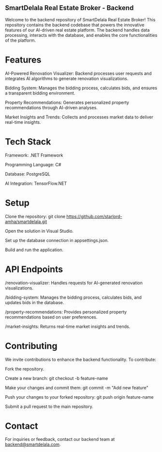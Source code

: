 ## SmartDelala Real Estate Broker - Backend

Welcome to the backend repository of SmartDelala Real Estate Broker! This repository contains the backend codebase that powers the innovative features of our AI-driven real estate platform. The backend handles data processing, interacts with the database, and enables the core functionalities of the platform.

# Features

AI-Powered Renovation Visualizer: Backend processes user requests and integrates AI algorithms to generate renovation visualizations.

Bidding System: Manages the bidding process, calculates bids, and ensures a transparent bidding environment.

Property Recommendations: Generates personalized property recommendations through AI-driven analyses.

Market Insights and Trends: Collects and processes market data to deliver real-time insights.

# Tech Stack

Framework: .NET Framework

Programming Language: C#

Database: PostgreSQL

AI Integration: TensorFlow.NET

# Setup

Clone the repository: git clone https://github.com/starlord-amha/smartdelala.git

Open the solution in Visual Studio.

Set up the database connection in appsettings.json.

Build and run the application.

# API Endpoints

/renovation-visualizer: Handles requests for AI-generated renovation visualizations.

/bidding-system: Manages the bidding process, calculates bids, and updates bids in the database.

/property-recommendations: Provides personalized property recommendations based on user preferences.

/market-insights: Returns real-time market insights and trends.

# Contributing

We invite contributions to enhance the backend functionality. To contribute:

Fork the repository.

Create a new branch: git checkout -b feature-name

Make your changes and commit them: git commit -m "Add new feature"

Push your changes to your forked repository: git push origin feature-name

Submit a pull request to the main repository.

# Contact

For inquiries or feedback, contact our backend team at backend@smartdelala.com.

